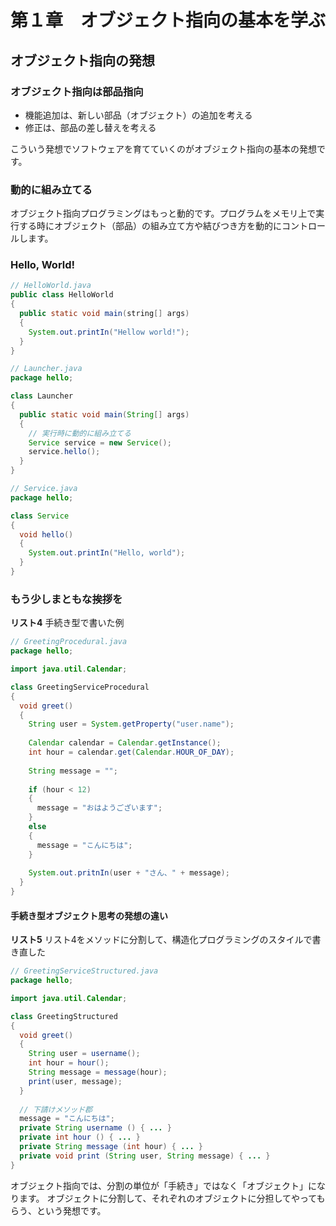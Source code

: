 # 第１章　オブジェクト指向の基本を学ぶ
## オブジェクト指向の発想

### オブジェクト指向は部品指向

- 機能追加は、新しい部品（オブジェクト）の追加を考える
- 修正は、部品の差し替えを考える

こういう発想でソフトウェアを育てていくのがオブジェクト指向の基本の発想です。

### 動的に組み立てる

オブジェクト指向プログラミングはもっと動的です。プログラムをメモリ上で実行する時にオブジェクト（部品）の組み立て方や結びつき方を動的にコントロールします。

### Hello, World!

```java
// HelloWorld.java
public class HelloWorld 
{
  public static void main(string[] args)
  {
    System.out.printIn("Hellow world!");
  }
}
```

```java
// Launcher.java
package hello;

class Launcher
{
  public static void main(String[] args)
  {
    // 実行時に動的に組み立てる
    Service service = new Service();
    service.hello();
  }
}
```

```java
// Service.java
package hello;

class Service
{
  void hello()
  {
    System.out.printIn("Hello, world");
  }
}
```

### もう少しまともな挨拶を
**リスト4** 手続き型で書いた例
```java
// GreetingProcedural.java
package hello;

import java.util.Calendar;

class GreetingServiceProcedural
{
  void greet()
  {
    String user = System.getProperty("user.name");
    
    Calendar calendar = Calendar.getInstance();
    int hour = calendar.get(Calendar.HOUR_OF_DAY);
    
    String message = "";
    
    if (hour < 12)
    {
      message = "おはようございます";
    }
    else
    {
      message = "こんにちは";
    }
    
    System.out.pritnIn(user + "さん、" + message);
  }
}
```

#### 手続き型オブジェクト思考の発想の違い
**リスト5** リスト4をメソッドに分割して、構造化プログラミングのスタイルで書き直した
```java
// GreetingServiceStructured.java
package hello;

import java.util.Calendar;

class GreetingStructured
{
  void greet()
  {
    String user = username();
    int hour = hour();
    String message = message(hour);
    print(user, message);
  }
  
  // 下請けメソッド郡
  message = "こんにちは";
  private String username () { ... }
  private int hour () { ... }
  private String message (int hour) { ... }
  private void print (String user, String message) { ... }
}
```
オブジェクト指向では、分割の単位が「手続き」ではなく「オブジェクト」になります。
オブジェクトに分割して、それぞれのオブジェクトに分担してやってもらう、という発想です。




